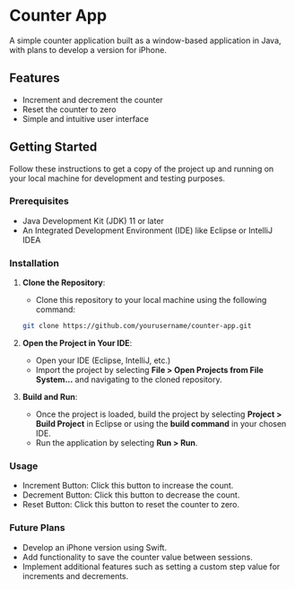 # Counter App

A simple counter application built as a window-based application in Java, with plans to develop a version for iPhone.

## Features

- Increment and decrement the counter
- Reset the counter to zero
- Simple and intuitive user interface

## Getting Started

Follow these instructions to get a copy of the project up and running on your local machine for development and testing purposes.

### Prerequisites

- Java Development Kit (JDK) 11 or later
- An Integrated Development Environment (IDE) like Eclipse or IntelliJ IDEA

### Installation

1. **Clone the Repository**:

   - Clone this repository to your local machine using the following command:

   ```bash
   git clone https://github.com/yourusername/counter-app.git

   ```

2. **Open the Project in Your IDE**:

   - Open your IDE (Eclipse, IntelliJ, etc.)
   - Import the project by selecting **File > Open Projects from File System...** and navigating to the cloned repository.

3. **Build and Run**:
   - Once the project is loaded, build the project by selecting **Project > Build Project** in Eclipse or using the **build command** in your chosen IDE.
   - Run the application by selecting **Run > Run**.

### Usage

- Increment Button: Click this button to increase the count.
- Decrement Button: Click this button to decrease the count.
- Reset Button: Click this button to reset the counter to zero.

### Future Plans

- Develop an iPhone version using Swift.
- Add functionality to save the counter value between sessions.
- Implement additional features such as setting a custom step value for increments and decrements.
